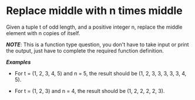 # Replace middle with n times middle
Given a tuple t of odd length, and a positive integer n, replace the middle element with n copies of itself.

***NOTE***: This is a function type question, you don't have to take input or print the output, just have to complete the required function definition.

***Examples***

* For t = (1, 2, 3, 4, 5) and n = 5, the result should be (1, 2, 3, 3, 3, 3, 3, 4, 5).

* For t = (1, 2, 3) and n = 4, the result should be (1, 2, 2, 2, 2, 3).